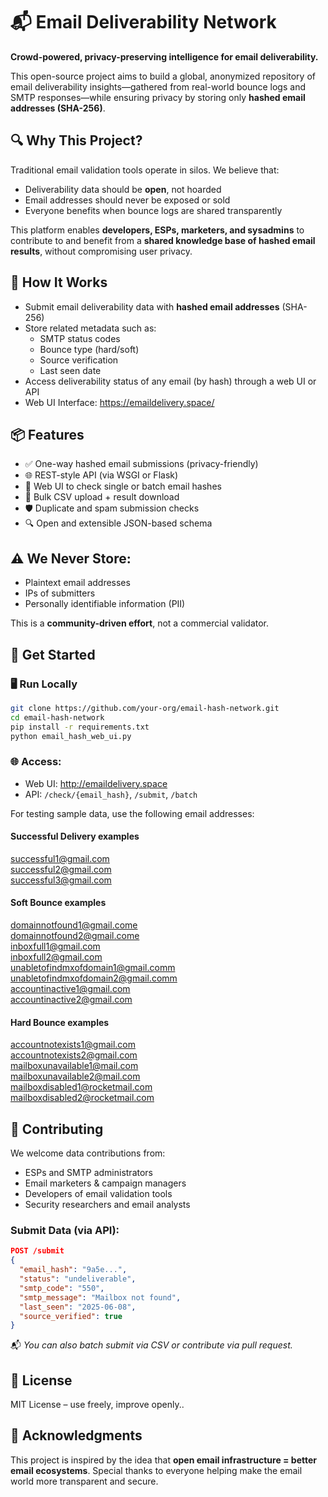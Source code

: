 # 📬 Email Deliverability Network

**Crowd-powered, privacy-preserving intelligence for email deliverability.**

This open-source project aims to build a global, anonymized repository of email deliverability insights—gathered from real-world bounce logs and SMTP responses—while ensuring privacy by storing only **hashed email addresses (SHA-256)**.

## 🔍 Why This Project?

Traditional email validation tools operate in silos. We believe that:
- Deliverability data should be **open**, not hoarded
- Email addresses should never be exposed or sold
- Everyone benefits when bounce logs are shared transparently

This platform enables **developers, ESPs, marketers, and sysadmins** to contribute to and benefit from a **shared knowledge base of hashed email results**, without compromising user privacy.

## 🧱 How It Works

- Submit email deliverability data with **hashed email addresses** (SHA-256)
- Store related metadata such as:
  - SMTP status codes
  - Bounce type (hard/soft)
  - Source verification
  - Last seen date
- Access deliverability status of any email (by hash) through a web UI or API
- Web UI Interface: https://emaildelivery.space/

## 📦 Features

- ✅ One-way hashed email submissions (privacy-friendly)
- 🌐 REST-style API (via WSGI or Flask)
- 📄 Web UI to check single or batch email hashes
- 🔁 Bulk CSV upload + result download
- 🛡️ Duplicate and spam submission checks
- 🔍 Open and extensible JSON-based schema

## ⚠️ We Never Store:
- Plaintext email addresses  
- IPs of submitters  
- Personally identifiable information (PII)

This is a **community-driven effort**, not a commercial validator.

## 🚀 Get Started

### 🖥️ Run Locally
```bash
git clone https://github.com/your-org/email-hash-network.git
cd email-hash-network
pip install -r requirements.txt
python email_hash_web_ui.py
```

### 🌐 Access:
- Web UI: http://emaildelivery.space
- API: `/check/{email_hash}`, `/submit`, `/batch`

For testing sample data, use the following email addresses:
#### Successful Delivery examples
successful1@gmail.com   
successful2@gmail.com   
successful3@gmail.com   

#### Soft Bounce examples
domainnotfound1@gmail.come  
domainnotfound2@gmail.come  
inboxfull1@gmail.com  
inboxfull2@gmail.com  
unabletofindmxofdomain1@gmail.comm  
unabletofindmxofdomain2@gmail.comm  
accountinactive1@gmail.com  
accountinactive2@gmail.com  

#### Hard Bounce examples
accountnotexists1@gmail.com  
accountnotexists2@gmail.com  
mailboxunavailable1@mail.com  
mailboxunavailable2@mail.com  
mailboxdisabled1@rocketmail.com  
mailboxdisabled2@rocketmail.com  

## 🤝 Contributing

We welcome data contributions from:
- ESPs and SMTP administrators
- Email marketers & campaign managers
- Developers of email validation tools
- Security researchers and email analysts

### Submit Data (via API):
```json
POST /submit
{
  "email_hash": "9a5e...",
  "status": "undeliverable",
  "smtp_code": "550",
  "smtp_message": "Mailbox not found",
  "last_seen": "2025-06-08",
  "source_verified": true
}
```

📬 *You can also batch submit via CSV or contribute via pull request.*

## 📜 License

MIT License – use freely, improve openly..

## 🙌 Acknowledgments

This project is inspired by the idea that **open email infrastructure = better email ecosystems**. Special thanks to everyone helping make the email world more transparent and secure.


